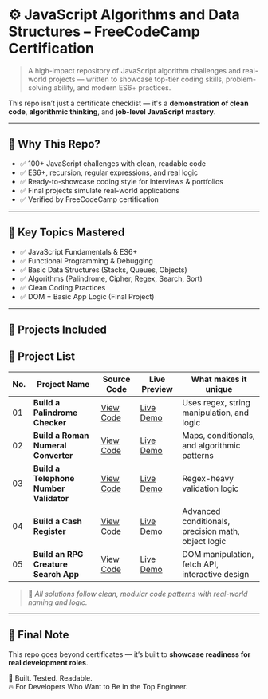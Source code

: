 
# ⚙️ JavaScript Algorithms and Data Structures – FreeCodeCamp Certification

> A high-impact repository of JavaScript algorithm challenges and real-world projects — written to showcase top-tier coding skills, problem-solving ability, and modern ES6+ practices.

This repo isn’t just a certificate checklist — it's a **demonstration of clean code**, **algorithmic thinking**, and **job-level JavaScript mastery**.

---

## 🚀 Why This Repo?

- ✅ 100+ JavaScript challenges with clean, readable code  
- ✅ ES6+, recursion, regular expressions, and real logic  
- ✅ Ready-to-showcase coding style for interviews & portfolios  
- ✅ Final projects simulate real-world applications  
- ✅ Verified by FreeCodeCamp certification  

---

## 🧠 Key Topics Mastered

- ✅ JavaScript Fundamentals & ES6+  
- ✅ Functional Programming & Debugging  
- ✅ Basic Data Structures (Stacks, Queues, Objects)  
- ✅ Algorithms (Palindrome, Cipher, Regex, Search, Sort)  
- ✅ Clean Coding Practices  
- ✅ DOM + Basic App Logic (Final Project)

---

## 🧩 Projects Included
## 📜 Project List

| No. | Project Name                 | Source Code | Live Preview | What makes it unique |
|-----|------------------------------|-------------|--------------|--------------------|
| 01  | **Build a Palindrome Checker**     | [View Code](https://github.com/abdulmatin54/javascript-algorithms-and-data-structures/tree/main/build%20a%20palindrome%20checker) | [Live Demo](https://abdulmatin54.github.io/javascript-algorithms-and-data-structures/build%20a%20palindrome%20checker/index.html) | Uses regex, string manipulation, and logic  |
| 02  | **Build a Roman Numeral Converter**     | [View Code]() | [Live Demo]() | Maps, conditionals, and algorithmic patterns  |
| 03  | **Build a Telephone Number Validator**    | [View Code]() | [Live Demo]() | Regex-heavy validation logic |
| 04  | **Build a Cash Register**     | [View Code](https://github.com/abdulmatin54/javascript-algorithms-and-data-structures/tree/main/build%20a%20cash%20register) | [Live Demo](https://abdulmatin54.github.io/javascript-algorithms-and-data-structures/build%20a%20cash%20register/index.html) | Advanced conditionals, precision math, object logic  |
| 05  | **Build an RPG Creature Search App**  | [View Code]() | [Live Demo]() | DOM manipulation, fetch API, interactive design |

> 📁 _All solutions follow clean, modular code patterns with real-world naming and logic._

---

## 📜 Final Note

This repo goes beyond certificates — it’s built to **showcase readiness for real development roles**.

🧠 Built. Tested. Readable.  
🔥 For Developers Who Want to Be in the Top Engineer.

